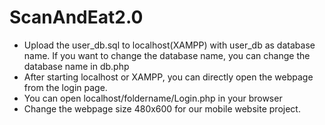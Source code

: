 # ScanAndEat2.0

- Upload the user_db.sql to localhost(XAMPP) with user_db as database name. If you want to change the database name, you can change the database name in db.php
- After starting localhost or XAMPP, you can directly open the webpage from the login page.
- You can open localhost/foldername/Login.php in your browser
- Change the webpage size 480x600 for our mobile website project.
